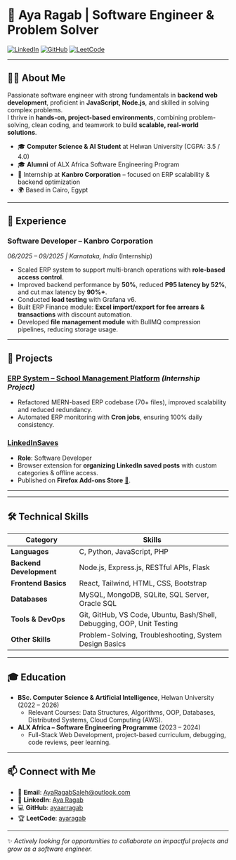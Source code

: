 # 🌟 Aya Ragab | Software Engineer & Problem Solver

[![LinkedIn](https://img.shields.io/badge/LinkedIn-Profile-blue)](https://www.linkedin.com/in/ayaragab/) 
[![GitHub](https://img.shields.io/badge/GitHub-Follow-lightgrey)](https://github.com/ayaarragab) 
[![LeetCode](https://img.shields.io/badge/LeetCode-Profile-yellow)](https://leetcode.com/u/ayaragab/)

---

## 👩‍💻 About Me
Passionate software engineer with strong fundamentals in **backend web development**, proficient in **JavaScript, Node.js**, and skilled in solving complex problems.  
I thrive in **hands-on, project-based environments**, combining problem-solving, clean coding, and teamwork to build **scalable, real-world solutions**.  

- 🎓 **Computer Science & AI Student** at Helwan University (CGPA: 3.5 / 4.0)  
- 🎓 **Alumni** of ALX Africa Software Engineering Program  
- 💼 Internship at **Kanbro Corporation** – focused on ERP scalability & backend optimization  
- 🌍 Based in Cairo, Egypt

---

## 💼 Experience

### **Software Developer – Kanbro Corporation**  
*06/2025 – 09/2025 | Karnataka, India* (Internship)  

- Scaled ERP system to support multi-branch operations with **role-based access control**.  
- Improved backend performance by **50%**, reduced **P95 latency by 52%**, and cut max latency by **90%+**.  
- Conducted **load testing** with Grafana v6.  
- Built ERP Finance module: **Excel import/export for fee arrears & transactions** with discount automation.  
- Developed **file management module** with BullMQ compression pipelines, reducing storage usage.  

---

## 🚀 Projects

### [ERP System – School Management Platform](#) *(Internship Project)*  
- Refactored MERN-based ERP codebase (70+ files), improved scalability and reduced redundancy.  
- Automated ERP monitoring with **Cron jobs**, ensuring 100% daily consistency.  

### [LinkedInSaves](https://github.com/ayaarragab/linkedin-saves-extension)  
- **Role**: Software Developer  
- Browser extension for **organizing LinkedIn saved posts** with custom categories & offline access.  
- Published on **Firefox Add-ons Store** [🔗](https://addons.mozilla.org/en-US/firefox/addon/linkedinsaves/).  
---

---
## 🛠️ Technical Skills

| **Category**              | **Skills** |
|---------------------------|------------|
| **Languages**             | C, Python, JavaScript, PHP |
| **Backend Development**   | Node.js, Express.js, RESTful APIs, Flask |
| **Frontend Basics**       | React, Tailwind, HTML, CSS, Bootstrap |
| **Databases**             | MySQL, MongoDB, SQLite, SQL Server, Oracle SQL |
| **Tools & DevOps**        | Git, GitHub, VS Code, Ubuntu, Bash/Shell, Debugging, OOP, Unit Testing |
| **Other Skills**          | Problem-Solving, Troubleshooting, System Design Basics |

---
## 🎓 Education

- **BSc. Computer Science & Artificial Intelligence**, Helwan University (2022 – 2026)  
  - Relevant Courses: Data Structures, Algorithms, OOP, Databases, Distributed Systems, Cloud Computing (AWS).  
- **ALX Africa – Software Engineering Programme** (2023 – 2024)  
  - Full-Stack Web Development, project-based curriculum, debugging, code reviews, peer learning.  

---

## 📫 Connect with Me

- 📧 **Email**: [AyaRagabSaleh@outlook.com](mailto:AyaRagabSaleh@outlook.com)  
- 💼 **LinkedIn**: [Aya Ragab](https://www.linkedin.com/in/ayaragab/)  
- 💻 **GitHub**: [ayaarragab](https://github.com/ayaarragab)  
- 🏆 **LeetCode**: [ayaragab](https://leetcode.com/u/ayaragab/)  

---

✨ *Actively looking for opportunities to collaborate on impactful projects and grow as a software engineer.*


